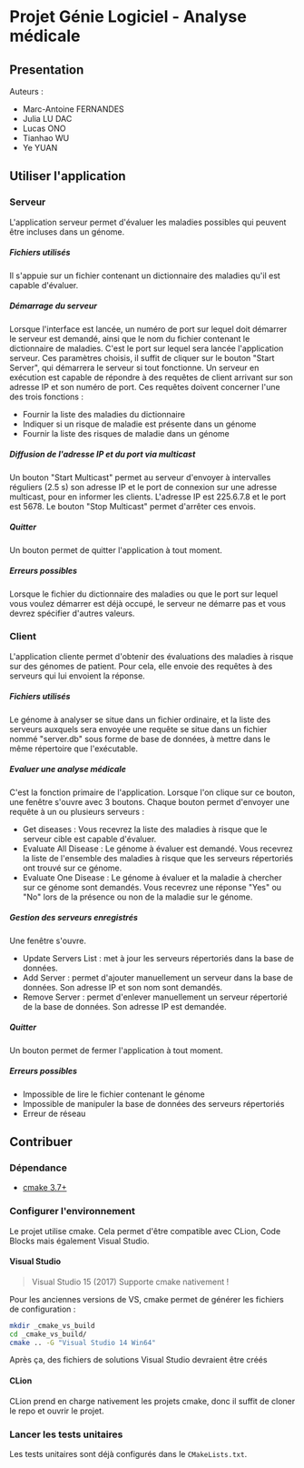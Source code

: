 # Projet Génie Logiciel - Analyse médicale

## Presentation
 Auteurs :
*    Marc-Antoine FERNANDES
*    Julia LU DAC
*    Lucas ONO
*    Tianhao WU
*    Ye YUAN

## Utiliser l'application

### Serveur

L'application serveur permet d'évaluer les maladies possibles qui peuvent être incluses dans un génome. 

##### Fichiers utilisés
Il s'appuie sur un fichier contenant un dictionnaire des maladies qu'il est capable d'évaluer. 

##### Démarrage du serveur

Lorsque l'interface est lancée, un numéro de port sur lequel doit démarrer le serveur est demandé, ainsi que le nom du fichier contenant le dictionnaire de maladies. C'est le port sur lequel sera lancée l'application serveur. Ces paramètres choisis, il suffit de cliquer sur le bouton "Start Server", qui démarrera le serveur si tout fonctionne.
Un serveur en exécution est capable de répondre à des requêtes de client arrivant sur son adresse IP et son numéro de port. Ces requêtes doivent concerner l'une des trois fonctions : 
* Fournir la liste des maladies du dictionnaire
* Indiquer si un risque de maladie est présente dans un génome
* Fournir la liste des risques de maladie dans un génome

##### Diffusion de l'adresse IP et du port via multicast
Un bouton "Start Multicast" permet au serveur d'envoyer à intervalles réguliers (2.5 s) son adresse IP et le port de connexion sur une adresse multicast, pour en informer les clients. L'adresse IP est 225.6.7.8 et le port est 5678.
Le bouton "Stop Multicast" permet d'arrêter ces envois.

##### Quitter
Un bouton permet de quitter l'application à tout moment.

##### Erreurs possibles 
Lorsque le fichier du dictionnaire des maladies ou que le port sur lequel vous voulez démarrer est déjà occupé, le serveur ne démarre pas et vous devrez spécifier d'autres valeurs.


### Client

L'application cliente permet d'obtenir des évaluations des maladies à risque sur des génomes de patient. Pour cela, elle envoie des requêtes à des serveurs qui lui envoient la réponse.

##### Fichiers utilisés
Le génome à analyser se situe dans un fichier ordinaire, et la liste des serveurs auxquels sera envoyée une requête se situe dans un fichier nommé "server.db" sous forme de base de données, à mettre dans le même répertoire que l'exécutable.

##### Evaluer une analyse médicale
C'est la fonction primaire de l'application. Lorsque l'on clique sur ce bouton, une fenêtre s'ouvre avec 3 boutons. Chaque bouton permet d'envoyer une requête à un ou plusieurs serveurs :
* Get diseases : Vous recevrez la liste des maladies à risque que le serveur cible est capable d'évaluer.
* Evaluate All Disease : Le génome à évaluer est demandé. Vous recevrez la liste de l'ensemble des maladies à risque que les serveurs répertoriés ont trouvé sur ce génome.
* Evaluate One Disease : Le génome à évaluer et la maladie à chercher sur ce génome sont demandés. Vous recevrez une réponse "Yes" ou "No" lors de la présence ou non de la maladie sur le génome.

##### Gestion des serveurs enregistrés
Une fenêtre s'ouvre. 
* Update Servers List : met à jour les serveurs répertoriés dans la base de données. 
* Add Server : permet d'ajouter manuellement un serveur dans la base de données. Son adresse IP et son nom sont demandés. 
* Remove Server : permet d'enlever manuellement un serveur répertorié de la base de données. Son adresse IP est demandée. 


##### Quitter
Un bouton permet de fermer l'application à tout moment.

##### Erreurs possibles 
* Impossible de lire le fichier contenant le génome
* Impossible de manipuler la base de données des serveurs répertoriés
* Erreur de réseau 

## Contribuer

### Dépendance

* [cmake 3.7+](https://cmake.org/)

### Configurer l'environnement

Le projet utilise cmake. Cela permet d'être compatible avec CLion, 
Code Blocks mais également Visual Studio.

#### Visual Studio

> Visual Studio 15 (2017) Supporte cmake nativement !

Pour les anciennes versions de VS, cmake permet de générer les fichiers de configuration :
```bash
mkdir _cmake_vs_build
cd _cmake_vs_build/
cmake .. -G "Visual Studio 14 Win64"
```

Après ça, des fichiers de solutions Visual Studio devraient être créés

#### CLion

CLion prend en charge nativement les projets cmake,
donc il suffit de cloner le repo et ouvrir le projet.


### Lancer les tests unitaires

Les tests unitaires sont déjà configurés dans le `CMakeLists.txt`.
